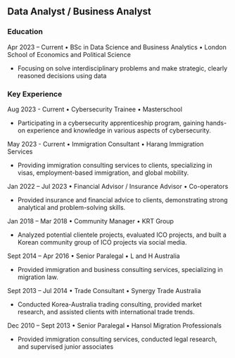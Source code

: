 ## Data Analyst / Business Analyst

### Education
Apr 2023 – Current • BSc in Data Science and Business Analytics • London School of Economics and Political Science
- Focusing on solve interdisciplinary problems and make strategic, clearly reasoned decisions using data

### Key Experience
Aug 2023 - Current • 
Cybersecurity Trainee • Masterschool
- Participating in a cybersecurity apprenticeship program, gaining hands-on experience and knowledge in various aspects of cybersecurity.

May 2023 - Current • 
Immigration Consultant • Harang Immigration Services
- Providing immigration consulting services to clients, specializing in visas, employment-based immigration, and global mobility.

Jan 2022 – Jul 2023 • 
Financial Advisor / Insurance Advisor • Co-operators 
- Provided insurance and financial advice to clients, demonstrating strong analytical and problem-solving skills.

Jan 2018 – Mar 2018 • 
Community Manager • KRT Group
- Analyzed potential clientele projects, evaluated ICO projects, and built a Korean community group of ICO projects via social media.

Sept 2014 – Apr 2016 • Senior Paralegal • L and H Australia
- Provided immigration and business consulting services, specializing in migration law.

Sept 2013 – Jul 2014 • Trade Consultant • Synergy Trade Australia
- Conducted Korea-Australia trading consulting, provided market research, and assisted clients with international trade trends.

Dec 2010 – Sept 2013 • Senior Paralegal • Hansol Migration Professionals
- Provided immigration consulting services, conducted legal research, and supervised junior associates
